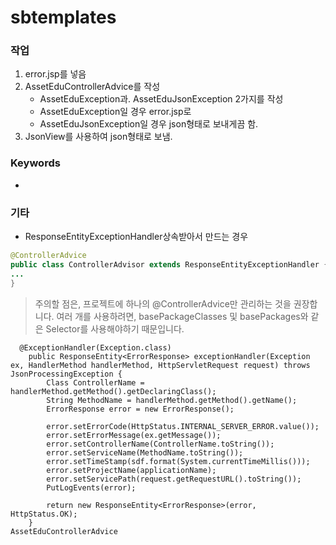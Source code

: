 # sbtemplates

### 작업
1. error.jsp를 넣음
2. AssetEduControllerAdvice를 작성
	* AssetEduException과. AssetEduJsonException 2가지를 작성
	* AssetEduException일 경우 error.jsp로 
	* AssetEduJsonException일 경우 json형태로 보내게끔 함.
3. JsonView를 사용하여 json형태로 보냄.	

### Keywords
* 

### 기타 

* ResponseEntityExceptionHandler상속받아서 만드는 경우
```java
@ControllerAdvice
public class ControllerAdvisor extends ResponseEntityExceptionHandler {
...
}
```
> 주의할 점은, 프로젝트에 하나의 @ControllerAdvice만 관리하는 것을 권장합니다. 
> 여러 개를 사용하려면,  basePackageClasses 및 basePackages와 같은 Selector를 사용해야하기 때문입니다. 

```
  @ExceptionHandler(Exception.class)
    public ResponseEntity<ErrorResponse> exceptionHandler(Exception ex, HandlerMethod handlerMethod, HttpServletRequest request) throws JsonProcessingException {
        Class ControllerName = handlerMethod.getMethod().getDeclaringClass();
        String MethodName = handlerMethod.getMethod().getName();
        ErrorResponse error = new ErrorResponse();

        error.setErrorCode(HttpStatus.INTERNAL_SERVER_ERROR.value());
        error.setErrorMessage(ex.getMessage());
        error.setControllerName(ControllerName.toString());
        error.setServiceName(MethodName.toString());
        error.setTimeStamp(sdf.format(System.currentTimeMillis()));
        error.setProjectName(applicationName);
        error.setServicePath(request.getRequestURL().toString());
        PutLogEvents(error);

        return new ResponseEntity<ErrorResponse>(error, HttpStatus.OK);
    }
AssetEduControllerAdvice
```